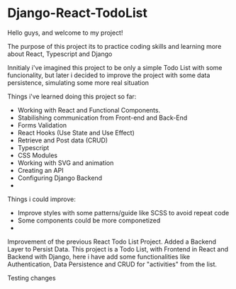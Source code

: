 # Django-React-TodoList

Hello guys, and welcome to my project!

The purpose of this project its to practice coding skills and learning more about React, Typescript and Django  

Innitialy i've imagined this project to be only a simple Todo List with some funcionality, but later i decided to improve the project with some data persistence, simulating some more real situation

Things i've learned doing this project so far:

 - Working with React and Functional Components.
 - Stabilishing communication from Front-end and Back-End
 - Forms Validation
 - React Hooks (Use State and Use Effect)
 - Retrieve and Post data (CRUD)
 - Typescript
 - CSS Modules
 - Working with SVG and animation
 - Creating an API
 - Configuring Django Backend
 - 

Things i could improve:

 - Improve styles with some patterns/guide like SCSS to avoid repeat code
 - Some components could be more componetized 
 - 



Improvement of the previous React Todo List Project. Added a Backend Layer to Persist Data. This project is a Todo List, with Frontend in React and Backend with Django, here i have add some functionalities like Authentication, Data Persistence and CRUD  for "activities" from the list. 

Testing changes
